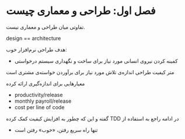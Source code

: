 # فصل اول: طراحی و معماری چیست

تفاوتی میان طراحی و معماری نیست.

design == architecture

هدف طراحی نرم‌افزار خوب:

- کمینه کردن نیروی انسانی مورد نیاز برای ساخت و نگهداری سیستم درخواستی

متر کیفیت طراحی اندازه‌ی تلاش مورد نیاز برای برآوردن خواسته‌ی مشتری است

معیارهایی برای اندازه‌گیری ارائه کرده

- productivity/release
- monthly payroll/release
- cost per line of code

‫در ادامه راجع به استفاده از TDD گفته و این که چطور به افزایش کیفیت کمک کرده

- تنها راه سریع رفتن، «خوب» رفتن است